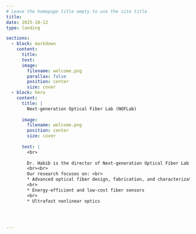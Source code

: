 ```yaml
---
# Leave the homepage title empty to use the site title
title:
date: 2025-10-12
type: landing

sections:
  - block: markdown
    content:
      title:
      text:
      image:
        filename: welcome.png
        parallax: false
        position: center
        size: cover
  - block: hero
    content:
      title: |
        Next-generation Optical Fiber Lab (NOFLab)
    
      image:
        filename: welcome.png
        position: center
        size: cover
   
      text: |
        <br>
        
        Dr. Habib is the director of Next-generation Optical Fiber Lab (NOFLab), where he leads cutting-edge research and innovation on next-generation optical fibers for photonics based applications.
        <br><br>
        Our research focuses on: <br>
        * Advanced optical fiber design, fabrication, and characterization
        <br>
        * Energy-efficient and low-cost fiber sensors
        <br>
        * Ultrafast nonlinear optics
  


 
---
```


